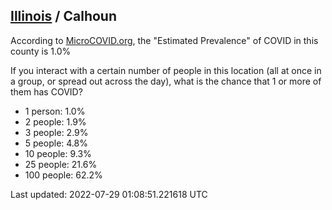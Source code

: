
## [Illinois](/united-states/illinois) / Calhoun

According to [MicroCOVID.org](http://microcovid.org),
the "Estimated Prevalence" of COVID in this county is 1.0%

If you interact with a certain number of people in this location
(all at once in a group, or spread out across the day), what is the chance that
1 or more of them has COVID?

- 1 person: 1.0%
- 2 people: 1.9%
- 3 people: 2.9%
- 5 people: 4.8%
- 10 people: 9.3%
- 25 people: 21.6%
- 100 people: 62.2%

Last updated: 2022-07-29 01:08:51.221618 UTC
